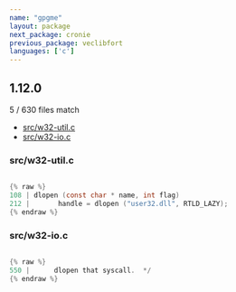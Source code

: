 ```yaml
---
name: "gpgme"
layout: package
next_package: cronie
previous_package: veclibfort
languages: ['c']
---
```

## 1.12.0
5 / 630 files match

 - [src/w32-util.c](#srcw32-utilc)
 - [src/w32-io.c](#srcw32-ioc)

### src/w32-util.c

```c

{% raw %}
108 | dlopen (const char * name, int flag)
212 |       handle = dlopen ("user32.dll", RTLD_LAZY);
{% endraw %}

```
### src/w32-io.c

```c

{% raw %}
550 |      dlopen that syscall.  */
{% endraw %}

```